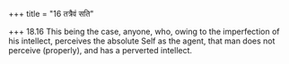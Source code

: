 +++
title = "16 तत्रैवं सति"

+++
18.16 This being the case, anyone, who, owing to the imperfection of his
intellect, perceives the absolute Self as the agent, that man does not
perceive (properly), and has a perverted intellect.
